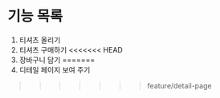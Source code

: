 # 기능 목록
1. 티셔츠 올리기
2. 티셔츠 구매하기 
<<<<<<< HEAD
3. 장바구니 담기
=======
3. 디테일 페이지 보여 주기
>>>>>>> feature/detail-page
